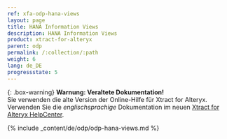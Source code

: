 ```yaml
---
ref: xfa-odp-hana-views
layout: page
title: HANA Information Views
description: HANA Information Views
product: xtract-for-alteryx
parent: odp
permalink: /:collection/:path
weight: 6
lang: de_DE
progressstate: 5
---
```


{: .box-warning}
**Warnung: Veraltete Dokumentation!** <br>
Sie verwenden die alte Version der Online-Hilfe für Xtract for Alteryx.<br>
Verwenden Sie die *englischsprachige* Dokumentation im neuen [Xtract for Alteryx HelpCenter](https://helpcenter.theobald-software.com/xtract-for-alteryx/documentation/introduction/).

{% include _content/de/odp/odp-hana-views.md %} 
